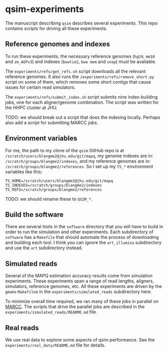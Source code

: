 # qsim-experiments

The manuscript describing `qsim` describes several experiments.  This repo contains scripts for driving all these experiments.

## Reference genomes and indexes

To run these experiments, the necessary reference genomes (`hg19`, `mm10` and `zm_AGPv3`) and indexes (`bowtie2`, `bwa mem` and `snap`) must be available.

The `experiments/refs/get_refs.sh` script downloads all the relevant reference genomes.  It also runs the `/experiments/refs/remove_short.py` script on some of them, which removes some short contigs that cause issues for certain read simulators.

The `experiments/refs/submit_index.sh` script submits nine index-building jobs, one for each aligner/genome combination.  The script was written for the HHPC cluster at JHU.

TODO: we should break out a script that does the indexing locally.  Perhaps also add a script for submitting MARCC jobs.

## Environment variables

For me, the path to my clone of the `qsim` GitHub repo is at `/scratch/users/blangme2@jhu.edu/git/mapq`, my genome indexes are in: `/scratch/groups/blangme2/indexes`, and my reference genomes are in: `/scratch/groups/blangme2/references`.  So I set up my `TS_*` environment variables like this:

```
TS_HOME=/scratch/users/blangme2@jhu.edu/git/mapq
TS_INDEXES=/scratch/groups/blangme2/indexes
TS_REFS=/scratch/groups/blangme2/references
```

TODO: we should rename these to `QSIM_*`.

## Build the software

There are several tools in the `software` directory that you will have to build in order to run the simulation and other experiments.  Each subdirectory of `software` has a `Makefile` that should automate the process of downloading and building each tool.  I think you can ignore the `art_illumina` subdirectory and use the `art` subdirectory instead.

## Simulated reads

Several of the MAPQ estimation accuracy results come from simulation experiments.  These experiments span a range of read lengths, aligners, simulators, reference genomes, etc.  All these experiments are driven by the `gmake` `Makefile`s in the `experiments/simulated_reads` subdirectory here.

To minimize overall time required, we ran many of these jobs in parallel on [MARCC](https://www.marcc.jhu.edu).  The scripts that drive the parallel jobs are described in the `experiments/simulated_reads/README.md` file.

## Real reads

We use real data to explore some aspects of qsim performance.  See the `experiments/real_data/README.md` file for details.

